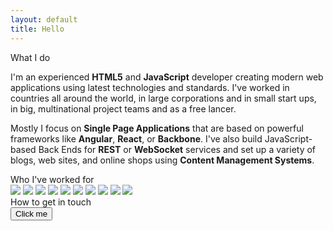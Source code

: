 ```yaml
---
layout: default
title: Hello
---
```


<div class="well">
  <div class="title">What I do</div>
  <p class="justify-text">
    I'm an experienced <b>HTML5</b> and <b>JavaScript</b> developer creating modern web applications using latest technologies and standards. I've worked in countries all around the world, in large corporations and in small start ups, in big, multinational project teams and as a free lancer.
  <p>
  <p class="justify-text">
    Mostly I focus on <b>Single Page Applications</b> that are based on powerful frameworks like <b>Angular</b>, <b>React</b>, or <b>Backbone</b>. I've also build JavaScript-based Back Ends for <b>REST</b> or <b>WebSocket</b> services and set up a variety of blogs, web sites, and online shops using <b>Content Management Systems</b>.
  </p>
</div>

<div class="divider"></div>

<div class="well">
  <div class="title">Who I've worked for</div>
  <div class="cells">
    <a href="https://www.telstra.com.au
" target="_blank" class="cell"><img src="{{ site.baseurl }}public/img/telstra.png"></a>
    <a href="http://www.ie.com.au
" target="_blank" class="cell"><img src="{{ site.baseurl }}public/img/ie.jpg"></a>
    <a href="https://www.plycode.com" target="_blank" class="cell"><img src="{{ site.baseurl }}public/img/plycode.png"></a>
    <a href="http://www.akquitek.de" target="_blank" class="cell"><img src="{{ site.baseurl }}public/img/akquitek.png"></a>
    <a href="http://www.telekom.de" target="_blank" class="cell"><img src="{{ site.baseurl }}public/img/telekom.png"></a>
    <a href="http://www.musala.com
" target="_blank" class="cell"><img src="{{ site.baseurl }}public/img/musala.jpg"></a>
    <a href="https://www.trtech.ca" target="_blank" class="cell"><img src="{{ site.baseurl }}public/img/trtech.png"></a>
    <a href="http://www.aidagroup.com.au" target="_blank" class="cell"><img src="{{ site.baseurl }}public/img/aida.png"></a>
    <a href="http://www.sternengalerie.de" target="_blank" class="cell"><img src="{{ site.baseurl }}public/img/sternengalerie.jpg"></a>
    <a href="http://www.strathconaanimalbedding.ca" target="_blank" class="cell"><img src="{{ site.baseurl }}public/img/strathcona.jpg"></a>
  </div>
</div>

<div class="divider"></div>

<div class="well">
  <div class="title">How to get in touch</div>
  <button class="btn" onclick="contact()">Click me</button>
</div>

<script>
  var contact = function() {
    var socialBar = document.querySelector('.social-links');

    // scroll up
    document.body.scrollTop = socialBar.offsetTop - 100;

    // highlight bar
    socialBar.classList.add('highlight');

    // un-highlight bar
    setTimeout(function() {
        socialBar.classList.remove('highlight');
    }, 1000);
  }
</script>
